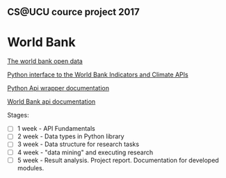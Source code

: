 ## CS@UCU cource project 2017

# World Bank

[The world bank open data](http://data.worldbank.org/)

[Python interface to the World Bank Indicators and Climate APIs](https://github.com/mattduck/wbpy)

[Python Api wrapper documentation](https://wbpy.readthedocs.io/en/latest/)

[World Bank api documentation](https://datahelpdesk.worldbank.org/knowledgebase/topics/125589)

Stages:
- [ ] 1 week - API Fundamentals
- [ ] 2 week - Data types in Python library
- [ ] 3 week - Data structure for research tasks
- [ ] 4 week - "data mining" and executing research
- [ ] 5 week - Result analysis. Project report. Documentation for developed modules.
